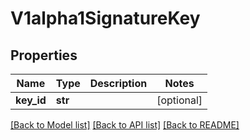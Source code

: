 # V1alpha1SignatureKey

## Properties
Name | Type | Description | Notes
------------ | ------------- | ------------- | -------------
**key_id** | **str** |  | [optional] 

[[Back to Model list]](../README.md#documentation-for-models) [[Back to API list]](../README.md#documentation-for-api-endpoints) [[Back to README]](../README.md)

